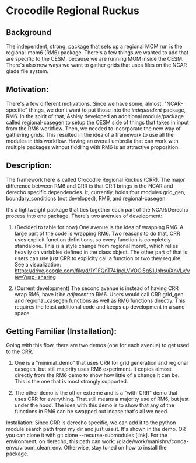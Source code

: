 # Crocodile Regional Ruckus

## Background
 The independent, strong, package that sets up a regional MOM run is the regional-mom6 (RM6) package. There's a few things we wanted to add that are specific to the CESM, because we are running MOM inside the CESM. There's also new ways we want to gather grids that uses files on the NCAR glade file system.

## Motivation: 
There's a few different motivations. Since we have some, almost, "NCAR-specific" things, we don't want to put those into the *independent* package, RM6. In the spirit of that, Ashley developed an additional module/package called regional-casegen to setup the CESM side of things that takes in input from the RM6 workflow. Then, we needed to incorporate the new way of gathering grids. This resulted in the idea of a framework to use all the modules in this workflow. Having an overall umbrella that can work with multiple packages without fiddling with RM6 is an attractive proposition.

## Description: 
The framework here is called Crocodile Regional Ruckus (CRR). The major difference between RM6 and CRR is that CRR brings in the NCAR and derecho specific dependencies. It, currently, holds four modules grid_gen, boundary_conditions (not developed), RM6, and regional-casegen. 

It's a lightweight package that ties together each part of the NCAR/Derecho process into one package. There's two avenues of development:

1. (Decided to table for now) One avenue is the idea of wrapping RM6. A large part of the code is wrapping RM6. Two reasons to do that, CRR uses explicit function definitions, so every function is completely standalone. This is a style change from regional mom6, which relies heavily on variables defined in the class object. The other part of that is users can use just CRR to explicity call a function or two they require. See a visualization: https://drive.google.com/file/d/1Y1FQnT741pcLVVOOl5qS1JphsuiXnVLv/view?usp=sharing

2. (Current development) The second avenue is instead of having CRR wrap RM6, have it be *adjacent* to RM6. Users would call CRR grid_gen and regional_casegen functions as well as RM6 functions directly. This requires the least additional code and keeps up development in a sane space. 



## Getting Familiar (Installation): 
Going with this flow, there are two demos (one for each avenue) to get used to the CRR. 

1. One is a "minimal_demo" that uses CRR for grid generation and regional casegen, but still majority uses RM6 experiment. It copies almost directly from the RM6 demo to show how little of a change it can be. This is the one that is most strongly supported.

2. The other demo is the other extreme and is a "with_CRR" demo that uses CRR for everything. That still means a majority use of RM6, but just under the hood. The idea with this demo is to show that any of the functions in RM6 can be swapped out incase that's all we need. 

Installation: 
Since CRR is derecho specific, we can add it to the python module search path from my dir and just use it. It's shown in the demo. OR you can clone it with git clone --recurse-submodules [link]. For the environment, on derecho, this path can work: /glade/work/manishrv/conda-envs/vroom_clean_env. Otherwise, stay tuned on how to install the package.